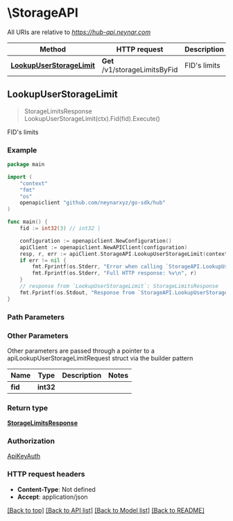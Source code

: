 # \StorageAPI

All URIs are relative to *https://hub-api.neynar.com*

Method | HTTP request | Description
------------- | ------------- | -------------
[**LookupUserStorageLimit**](StorageAPI.md#LookupUserStorageLimit) | **Get** /v1/storageLimitsByFid | FID&#39;s limits



## LookupUserStorageLimit

> StorageLimitsResponse LookupUserStorageLimit(ctx).Fid(fid).Execute()

FID's limits



### Example

```go
package main

import (
	"context"
	"fmt"
	"os"
	openapiclient "github.com/neynarxyz/go-sdk/hub"
)

func main() {
	fid := int32(3) // int32 | 

	configuration := openapiclient.NewConfiguration()
	apiClient := openapiclient.NewAPIClient(configuration)
	resp, r, err := apiClient.StorageAPI.LookupUserStorageLimit(context.Background()).Fid(fid).Execute()
	if err != nil {
		fmt.Fprintf(os.Stderr, "Error when calling `StorageAPI.LookupUserStorageLimit``: %v\n", err)
		fmt.Fprintf(os.Stderr, "Full HTTP response: %v\n", r)
	}
	// response from `LookupUserStorageLimit`: StorageLimitsResponse
	fmt.Fprintf(os.Stdout, "Response from `StorageAPI.LookupUserStorageLimit`: %v\n", resp)
}
```

### Path Parameters



### Other Parameters

Other parameters are passed through a pointer to a apiLookupUserStorageLimitRequest struct via the builder pattern


Name | Type | Description  | Notes
------------- | ------------- | ------------- | -------------
 **fid** | **int32** |  | 

### Return type

[**StorageLimitsResponse**](StorageLimitsResponse.md)

### Authorization

[ApiKeyAuth](../README.md#ApiKeyAuth)

### HTTP request headers

- **Content-Type**: Not defined
- **Accept**: application/json

[[Back to top]](#) [[Back to API list]](../README.md#documentation-for-api-endpoints)
[[Back to Model list]](../README.md#documentation-for-models)
[[Back to README]](../README.md)

